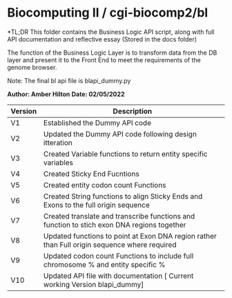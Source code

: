 Biocomputing II / cgi-biocomp2/bl
=================================

*TL;DR This folder contains the Business Logic API script, along with full API documentation and reflective essay (Stored in the docs folder)

The function of the Business Logic Layer is to transform data from the DB layer and present it to the Front End to meet the requirements of the genome browser.

Note: The final bl api file is blapi_dummy.py

**Author: Amber Hilton**
**Date: 02/05/2022**

| Version | Description |
| --- | ----------- |
| V1  | Established the Dummy API code |
| V2  | Updated the Dummy API code following design itteration |
| V3  | Created Variable functions to return entity specific variables |
| V4  | Created Sticky End Fucntions |
| V5  | Created entity codon count Functions |
| V6  | Created String functions to align Sticky Ends and Exons to the full origin sequence| 
| V7  | Created translate and transcribe functions and function to stich exon DNA regions together |
| V8  | Updated functions to point at Exon DNA region rather than Full origin sequence where required |
| V9  | Updated codon count Functions to include full chromosome % and entity specific %  |
| V10 | Updated API file with documentation [ Current working Version blapi_dummy] |


